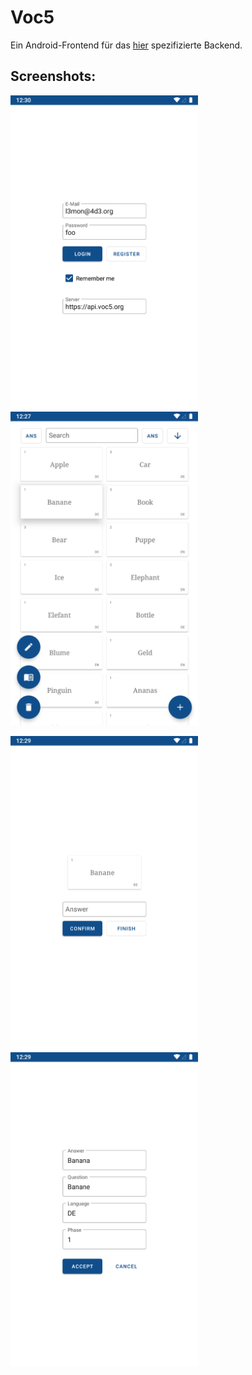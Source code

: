 # Voc5
Ein Android-Frontend für das [hier](https://api.voc5.org/) spezifizierte Backend.
## Screenshots:
<img src="pics/login.png" alt="drawing" width="300"/>&nbsp;&nbsp;<img src="pics/gallery.png" alt="drawing" width="300"/>

<img src="pics/learn.png" alt="drawing" width="300"/>&nbsp;&nbsp;<img src="pics/edit.png" alt="drawing" width="300"/>

